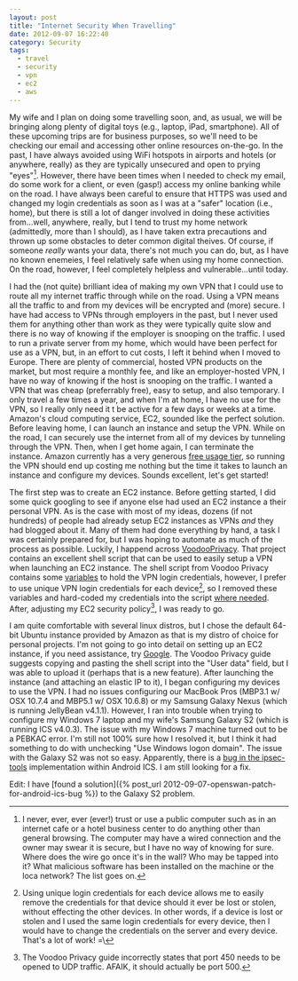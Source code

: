 ```yaml
---
layout: post
title: "Internet Security When Travelling"
date: 2012-09-07 16:22:40
category: Security
tags:
  - travel
  - security
  - vpn
  - ec2
  - aws
---
```


My wife and I plan on doing some travelling soon, and, as usual, we will be bringing along plenty of digital toys (e.g., laptop, iPad, smartphone). All of these upcoming trips are for business purposes, so we'll need to be checking our email and accessing other online resources on-the-go. In the past, I have always avoided using WiFi hotspots in airports and hotels (or anywhere, really) as they are typically unsecured and open to prying "eyes"[^1]. However, there have been times when I needed to check my email, do some work for a client, or even (gasp!) access my online banking while on the road. I have always been careful to ensure that HTTPS was used and changed my login credentials as soon as I was at a "safer" location (i.e., home), but there is still a lot of danger involved in doing these activities from...well, anywhere, really, but I tend to trust my home network (admittedly, more than I should), as I have taken extra precautions and thrown up some obstacles to deter common digital theives. Of course, if someone _really_ wants your data, there's not much you can do, but, as I have no known enemeies, I feel relatively safe when using my home connection. On the road, however, I feel completely helpless and vulnerable...until today.

I had the (not quite) brilliant idea of making my own VPN that I could use to route all my internet traffic through while on the road. Using a VPN means all the traffic to and from my devices will be encrypted and (more) secure. I have had access to VPNs through employers in the past, but I never used them for anything other than work as they were typically quite slow and there is no way of knowing if the employer is snooping on the traffic. I used to run a private server from my home, which would have been perfect for use as a VPN, but, in an effort to cut costs, I left it behind when I moved to Europe. There are plenty of commercial, hosted VPN products on the market, but most require a monthly fee, and like an employer-hosted VPN, I have no way of knowing if the host is snooping on the traffic. I wanted a VPN that was cheap (preferrably free), easy to setup, and also temporary. I only travel a few times a year, and when I'm at home, I have no use for the VPN, so I really only need it t be active for a few days or weeks at a time. Amazon's cloud computing service, EC2, sounded like the perfect solution. Before leaving home, I can launch an instance and setup the VPN. While on the road, I can securely use the internet from all of my devices by tunneling through the VPN. Then, when I get home again, I can terminate the instance. Amazon currently has a very generous [free usage tier](http://aws.amazon.com/free/), so running the VPN should end up costing me nothing but the time it takes to launch an instance and configure my devices. Sounds excellent, let's get started!

The first step was to create an EC2 instance. Before getting started, I did some quick googling to see if anyone else had used an EC2 instance a their personal VPN. As is the case with most of my ideas, dozens (if not hundreds) of people had already setup EC2 instances as VPNs _and_ they had blogged about it. Many of them had done everything by hand, a task I was certainly prepared for, but I was hoping to automate as much of the process as possible. Luckily, I happend across [VoodooPrivacy](https://github.com/sarfata/voodooprivacy#the-vpn). That project contains an excellent shell script that can be used to easily setup a VPN when launching an EC2 instance. The shell script from Voodoo Privacy contains some [variables](https://github.com/sarfata/voodooprivacy/blob/master/voodoo-vpn.sh#L21) to hold the VPN login credentials, however, I prefer to use unique VPN login credentials for each device[^2], so I removed these variables and hard-coded my credentials into the script [where needed](https://github.com/sarfata/voodooprivacy/blob/master/voodoo-vpn.sh#L108). After, adjusting my EC2 security policy[^3], I was ready to go.

I am quite comfortable with several linux distros, but I chose the default 64-bit Ubuntu instance provided by Amazon as that is my distro of choice for personal projects. I'm not going to go into detail on setting up an EC2 instance, if you need assistance, try [Google](https://google.com/search?q=setup+ec2+instance). The Voodoo Privacy guide suggests copying and pasting the shell script into the "User data" field, but I was able to upload it (perhaps that is a new feature). After launching the instance (and attaching an elastic IP to it), I began configuring my devices to use the VPN. I had no issues configuring our MacBook Pros (MBP3.1 w/ OSX 10.7.4 and MBP5.1 w/ OSX 10.6.8) or my Samsung Galaxy Nexus (which is running JellyBean v4.1.1). However, I ran into trouble when trying to configure my Windows 7 laptop and my wife's Samsung Galaxy S2 (which is running ICS v4.0.3). The issue with my Windows 7 machine turned out to be a PEBKAC error. I'm still not 100% sure how I resolved it, but I think it had something to do with unchecking "Use Windows logon domain". The issue with the Galaxy S2 was not so easy. Apparently, there is a [bug in the ipsec-tools](code.google.com/p/android/issues/detail?id=23124) implementation within Android ICS. I am still looking for a fix. 

Edit: I have [found a solution]({% post_url 2012-09-07-openswan-patch-for-android-ics-bug %}) to the Galaxy S2 problem.

[^1]: I never, ever, ever (ever!) trust or use a public computer such as in an internet cafe or a hotel business center to do anything other than general browsing. The computer may have a wired connection and the owner may swear it is secure, but I have no way of knowing for sure. Where does the wire go once it's in the wall? Who may be tapped into it? What malicious software has been installed on the machine or the loca network? The list goes on.

[^2]: Using unique login credentials for each device allows me to easily remove the credentials for that device should it ever be lost or stolen, without effecting the other devices. In other words, if a device is lost or stolen and I used the same login credentials for every device, then I would have to change the credentials on the server and every device. That's a lot of work! =\

[^3]: The Voodoo Privacy guide incorrectly states that port 450 needs to be opened to UDP traffic. AFAIK, it should actually be port 500.